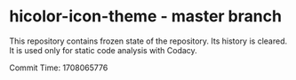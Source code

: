 # hicolor-icon-theme - master branch

This repository contains frozen state of the repository.
Its history is cleared. It is used only for static code
analysis with Codacy.

Commit Time: 1708065776